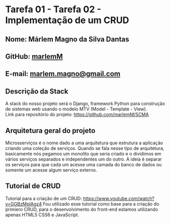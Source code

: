 # Tarefa 01 - Tarefa 02 - Implementação de um CRUD
## Nome: Márlem Magno da Silva Dantas
## GitHub: [marlemM](https://github.com/marlemM)
## E-mail: marlem.magno@gmail.com 

## Descrição da Stack
A stack do nosso projeto será o Django, framework Python para construção de sistemas web usando o modelo MTV (Model - Template - View).   
Link para repositório do projeto: https://github.com/marlemM/SCMA

## Arquitetura geral do projeto
Microsserviços é o nome dado a uma arquitetura que estrutura a aplicação criando uma coleção de serviços. Quando se fala nesse tipo de arquitetura, basicamente nós pegamos um monolito que seria criado e o dividimos em vários serviços separados e independentes um do outro. A ideia é separar os serviços para que cada um acesse uma camada do banco de dados ou somente um acesse algum serviço externo.

## Tutorial de CRUD
Tutorial para a criação de um CRUD: https://www.youtube.com/watch?v=GGBzMpIAgz4
Fou utilizado esse tutorial como base para a criação do primiero CRUD, para o desenvolvimento do front-end estamos utilizando apenas HTML5 CSS6 e JavaScript.